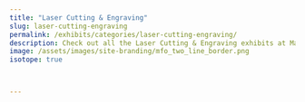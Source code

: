 ```yaml
---
title: "Laser Cutting & Engraving"
slug: laser-cutting-engraving
permalink: /exhibits/categories/laser-cutting-engraving/
description: Check out all the Laser Cutting & Engraving exhibits at Maker Faire Orlando!
image: /assets/images/site-branding/mfo_two_line_border.png
isotope: true



---
```

